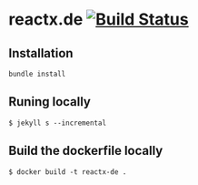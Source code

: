 # reactx.de [![Build Status](https://semaphoreci.com/api/v1/workshops/angularjs-de/branches/master/badge.svg)](https://semaphoreci.com/workshops/angularjs-de)

## Installation

```
bundle install
```

## Runing locally

```
$ jekyll s --incremental
```

## Build the dockerfile locally

```
$ docker build -t reactx-de .
```
